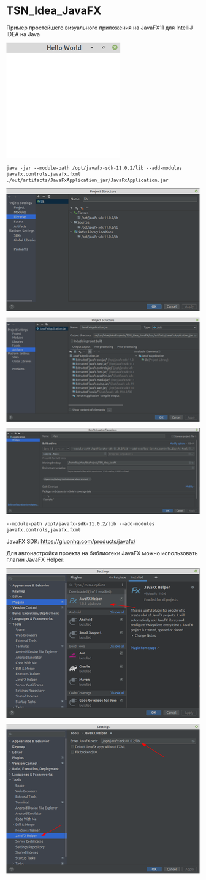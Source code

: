 # TSN_Idea_JavaFX
Пример простейшего визуального приложения на JavaFX11 для IntelliJ IDEA на Java

![screenshot](screenshot1.png)

```
java -jar --module-path /opt/javafx-sdk-11.0.2/lib --add-modules javafx.controls,javafx.fxml ./out/artifacts/JavaFxApplication_jar/JavaFxApplication.jar
```

![screenshot](screenshot2.png)

![screenshot](screenshot3.png)

![screenshot](screenshot4.png)

```
--module-path /opt/javafx-sdk-11.0.2/lib --add-modules javafx.controls,javafx.fxml
```

JavaFX SDK: https://gluonhq.com/products/javafx/

Для автонастройки проекта на библиотеки JavaFX можно использовать плагин JavaFX Helper:

![screenshot](screenshot5.png)

![screenshot](screenshot6.png)
